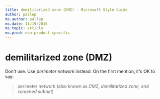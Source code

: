 ```yaml
---
title: demilitarized zone (DMZ) - Microsoft Style Guide
author: pallep
ms.author: pallep
ms.date: 11/19/2016
ms.topic: article
ms.prod: non-product-specific
---
```


# demilitarized zone (DMZ)

Don't use. Use *perimeter network* instead. On the first mention, it's OK to say:

>perimeter network (also known as *DMZ, demilitarized zone,* and *screened subnet*)
